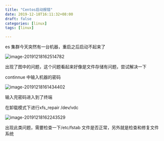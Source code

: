 ```yaml
---
title: "Centos启动报错"
date: 2019-12-18T16:11:32+08:00
draft: false  
categories: [linux]
tags: [linux]

---
```


es 集群今天突然有一台机器，重启之后启动不起来了

<!--more-->

![image-20191218162514782](https://xing-blog.oss-cn-beijing.aliyuncs.com/2019-12-18-083853.png)

出现了图中的问题，这个问题看起来好像是文件存储有问题，尝试解决一下 

continnue 中输入机器的密码 

![image-20191218161434402](https://xing-blog.oss-cn-beijing.aliyuncs.com/2019-12-18-081434.png)

输入完密码进入到了终端 

在卸载模式下进行xfs_repair /dev/vdc 

![image-20191218162243529](https://xing-blog.oss-cn-beijing.aliyuncs.com/2019-12-18-082244.png)



出现此类问题，需要检查一下/etc/fstab 文件是否正常，另外就是检查和修复文件系统 











